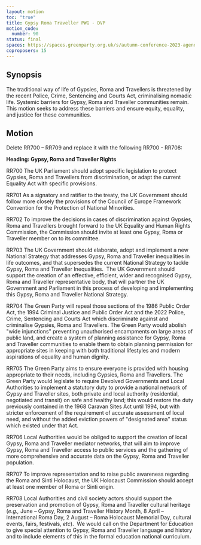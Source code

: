 ```yaml
---
layout: motion
toc: "true"
title: Gypsy Roma Traveller PWG - DVP
motion_code:
  number: 90
status: final
spaces: https://spaces.greenparty.org.uk/s/autumn-conference-2023-agenda-forum/post/post/view?id=10788
coproposers: 15
---
```

## Synopsis

The traditional way of life of Gypsies, Roma and Travellers is threatened by the recent Police, Crime, Sentencing and Courts Act, criminalising nomadic life. Systemic barriers for Gypsy, Roma and Traveller communities remain. This motion seeks to address these barriers and ensure equity, equality, and justice for these communities.

## Motion

Delete RR700 – RR709 and replace it with the following RR700 - RR708:

**Heading: Gypsy, Roma and Traveller Rights**

RR700 The UK Parliament should adopt specific legislation to protect Gypsies, Roma and Travellers from discrimination, or adapt the current Equality Act with specific provisions.

RR701 As a signatory and ratifier to the treaty, the UK Government should follow more closely the provisions of the Council of Europe Framework Convention for the Protection of National Minorities.

RR702 To improve the decisions in cases of discrimination against Gypsies, Roma and Travellers brought forward to the UK Equality and Human Rights Commission, the Commission should invite at least one Gypsy, Roma or Traveller member on to its committee.

RR703 The UK Government should elaborate, adopt and implement a new National Strategy that addresses Gypsy, Roma and Traveller inequalities in life outcomes, and that supersedes the current National Strategy to tackle Gypsy, Roma and Traveller Inequalities.  The UK Government should support the creation of an effective, efficient, wider and recognised Gypsy, Roma and Traveller representative body, that will partner the UK Government and Parliament in this process of developing and implementing this Gypsy, Roma and Traveller National Strategy.

RR704 The Green Party will repeal those sections of the 1986 Public Order Act, the 1994 Criminal Justice and Public Order Act and the 2022 Police, Crime, Sentencing and Courts Act which discriminate against and criminalise Gypsies, Roma and Travellers. The Green Party would abolish "wide injunctions" preventing unauthorised encampments on large areas of public land, and create a system of planning assistance for Gypsy, Roma and Traveller communities to enable them to obtain planning permission for appropriate sites in keeping with both traditional lifestyles and modern aspirations of equality and human dignity.

RR705 The Green Party aims to ensure everyone is provided with housing appropriate to their needs, including Gypsies, Roma and Travellers. The Green Party would legislate to require Devolved Governments and Local Authorities to implement a statutory duty to provide a national network of Gypsy and Traveller sites, both private and local authority (residential, negotiated and transit) on safe and healthy land; this would restore the duty previously contained in the 1968 Caravan Sites Act until 1994, but with stricter enforcement of the requirement of accurate assessment of local need, and without the added eviction powers of "designated area" status which existed under that Act.

RR706 Local Authorities would be obliged to support the creation of local Gypsy, Roma and Traveller mediator networks, that will aim to improve Gypsy, Roma and Traveller access to public services and the gathering of more comprehensive and accurate data on the Gypsy, Roma and Traveller population.

RR707 To improve representation and to raise public awareness regarding the Roma and Sinti Holocaust, the UK Holocaust Commission should accept at least one member of Roma or Sinti origin.

RR708 Local Authorities and civil society actors should support the preservation and promotion of Gypsy, Roma and Traveller cultural heritage (*e.g.,* June – Gypsy, Roma and Traveller History Month, 8 April – International Roma Day, 2 August – Roma Holocaust Memorial Day, cultural events, fairs, festivals, *etc*).  We would call on the Department for Education to give special attention to Gypsy, Roma and Traveller language and history and to include elements of this in the formal education national curriculum.